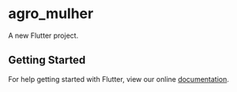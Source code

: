 # agro_mulher

A new Flutter project.

## Getting Started

For help getting started with Flutter, view our online
[documentation](https://flutter.io/).
